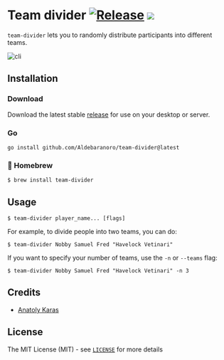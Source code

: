# Team divider [![Release](https://img.shields.io/github/v/release/Aldebaranoro/team-divider?color=cyan&label=%20)](https://github.com/Aldebaranoro/team-divider/releases) [![](https://github.com/Aldebaranoro/team-divider/workflows/Tests/badge.svg)](https://github.com/Aldebaranoro/team-divide/actions)

`team-divider` lets you to randomly distribute participants into different teams.

![cli](https://user-images.githubusercontent.com/48175755/180143638-24e80789-c598-430e-b789-3d28f3af9d3a.png)

## Installation

### Download

Download the latest stable [release](https://github.com/Aldebaranoro/team-divider/releases) for use on your desktop or server.

### Go

```shell
go install github.com/Aldebaranoro/team-divider@latest
```

### 🍺 Homebrew

```shell
$ brew install team-divider
```

## Usage

```shell
$ team-divider player_name... [flags]
```

For example, to divide people into two teams, you can do:

```shell
$ team-divider Nobby Samuel Fred "Havelock Vetinari"
```

If you want to specify your number of teams, use the `-n` or `--teams` flag:

```shell
$ team-divider Nobby Samuel Fred "Havelock Vetinari" -n 3
```

## Credits

 * [Anatoly Karas](https://github.com/Aldebaranoro)

## License

The MIT License (MIT) - see [`LICENSE`](https://github.com/Aldebaranoro/team-divider/blob/main/LICENSE) for more details
